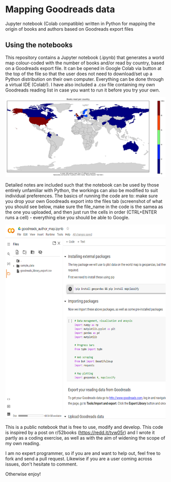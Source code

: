 # Mapping Goodreads data
Jupyter notebook (Colab compatible) written in Python for mapping the origin of books and authors based on Goodreads export files

## Using the notebooks
This repository contains a Jupyter notebook (.ipynb) that generates a world map colour-coded with the number of books and/or read by country, based on a Goodreads export file. It can be opened in Google Colab via button at the top of the file so that the user does not need to download/set up a Python distribution on their own computer. Everything can be done through a virtual IDE (Colab!). I have also included a .csv file containing my own Goodreads reading list in case you want to run it before you try your own.

![Books read](/readme_images/books_read_range_limited.png)

Detailed notes are included such that the notebook can be used by those entirely unfamiliar with Python, the workings can also be modified to suit individual preferences. The basics of running the code are to: make sure you drop your own Goodreads export into the files tab (screenshot of what you should see below, make sure the file_name in the code is the samea as the one you uploaded, and then just run the cells in order (CTRL+ENTER runs a cell) - everything else you should be able to Google.

<img src="/readme_images/screenshot_data_drop.PNG" width="626.6" height="608">

This is a public notebook that is free to use, modify and develop. This code is inspired by a post on r/52books (https://redd.it/tvw05r) and I wrote it partly as a coding exercise, as well as with the aim of widening the scope of my own reading. 

I am no expert programmer, so if you are and want to help out, feel free to fork and send a pull request. Likewise if you are a user coming across issues, don't hesitate to comment.

Otherwise enjoy!
